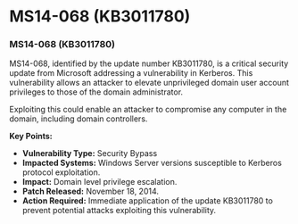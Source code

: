 # MS14-068 (KB3011780)

### MS14-068 (KB3011780)

MS14-068, identified by the update number KB3011780, is a critical security update from Microsoft addressing a vulnerability in Kerberos. This vulnerability allows an attacker to elevate unprivileged domain user account privileges to those of the domain administrator.&#x20;

Exploiting this could enable an attacker to compromise any computer in the domain, including domain controllers.

**Key Points:**

* **Vulnerability Type:** Security Bypass
* **Impacted Systems:** Windows Server versions susceptible to Kerberos protocol exploitation.
* **Impact:** Domain level privilege escalation.
* **Patch Released:** November 18, 2014.
* **Action Required:** Immediate application of the update KB3011780 to prevent potential attacks exploiting this vulnerability.
